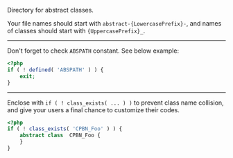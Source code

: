 Directory for abstract classes.

Your file names should start with `abstract-{LowercasePrefix}-`,
and names of classes should start with `{UppercasePrefix}_`.

---

Don't forget to check `ABSPATH` constant. See below example:
```php
<?php
if ( ! defined( 'ABSPATH' ) ) {
    exit;
}
```

---

Enclose with `if ( ! class_exists( ... ) )` to prevent class name collision,
and give your users a final chance to customize their codes.
```php
<?php
if ( ! class_exists( 'CPBN_Foo' ) ) {
    abstract class  CPBN_Foo {
    }
}
```
